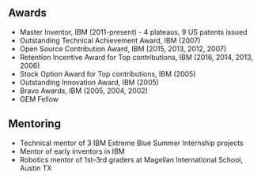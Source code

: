 ## Awards

- Master Inventor, IBM (2011-present) - 4 plateaus, 9 US patents issued
- Outstanding Technical Achievement Award, IBM (2007)
- Open Source Contribution Award, IBM (2015, 2013, 2012, 2007)
- Retention Incentive Award for Top contributions, IBM (2016, 2014, 2013, 2006)
- Stock Option Award for Top contributions, IBM (2005)
- Outstanding Innovation Award, IBM (2005)
- Bravo Awards, IBM (2005, 2004, 2002)
- GEM Fellow

## Mentoring

- Technical mentor of 3 IBM Extreme Blue Summer Internship projects
- Mentor of early inventors in IBM
- Robotics mentor of 1st-3rd graders at Magellan International School, Austin TX

